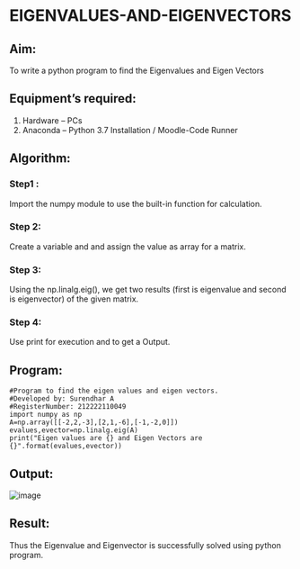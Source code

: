 # EIGENVALUES-AND-EIGENVECTORS
## Aim:
To write a python program to find the Eigenvalues and Eigen Vectors
## Equipment’s required:
1. 	Hardware – PCs
2. 	Anaconda – Python 3.7 Installation / Moodle-Code Runner
## Algorithm:
### Step1 : 
Import the numpy module to use the built-in function for calculation.
### Step 2: 
Create a variable and and assign the value as array for a matrix.
### Step 3:
Using the np.linalg.eig(),  we get two results (first is eigenvalue and second is eigenvector) of the given matrix.
### Step 4: 
Use print for execution and to get a Output.

## Program:
```
#Program to find the eigen values and eigen vectors.
#Developed by: Surendhar A
#RegisterNumber: 212222110049
import numpy as np
A=np.array([[-2,2,-3],[2,1,-6],[-1,-2,0]])
evalues,evector=np.linalg.eig(A)
print("Eigen values are {} and Eigen Vectors are {}".format(evalues,evector))
```

## Output:
![image](https://user-images.githubusercontent.com/118352907/229992323-cac47b74-c7d1-45bc-9c30-46f486ac26c2.png)

## Result:
Thus the Eigenvalue and Eigenvector is successfully solved using python program.
